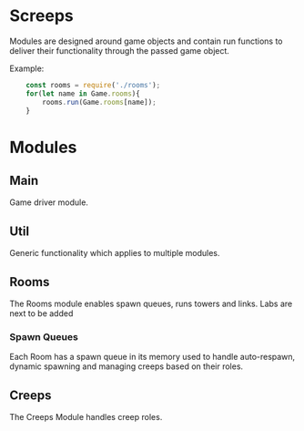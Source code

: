 # Screeps

Modules are designed around game objects and contain run functions 
    to deliver their functionality through the passed game object.

Example:
```javascript
    const rooms = require('./rooms');
    for(let name in Game.rooms){
        rooms.run(Game.rooms[name]);
    }
```

# Modules

## Main

Game driver module.

## Util

Generic functionality which applies to multiple modules.

## Rooms

The Rooms module enables spawn queues, runs towers and links. Labs are next to be added

### Spawn Queues
    
Each Room has a spawn queue in its memory used to handle auto-respawn, dynamic spawning and managing creeps based on their roles.

## Creeps

The Creeps Module handles creep roles.
